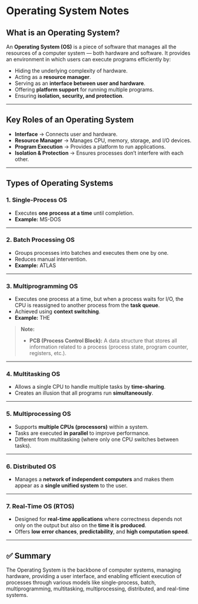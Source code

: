 # Operating System Notes

## What is an Operating System?  
An **Operating System (OS)** is a piece of software that manages all the resources of a computer system — both hardware and software. It provides an environment in which users can execute programs efficiently by:  
- Hiding the underlying complexity of hardware.  
- Acting as a **resource manager**.  
- Serving as an **interface between user and hardware**.  
- Offering **platform support** for running multiple programs.  
- Ensuring **isolation, security, and protection**.  

---

## Key Roles of an Operating System  
- **Interface** → Connects user and hardware.  
- **Resource Manager** → Manages CPU, memory, storage, and I/O devices.  
- **Program Execution** → Provides a platform to run applications.  
- **Isolation & Protection** → Ensures processes don’t interfere with each other.  

---

## Types of Operating Systems  

### 1. Single-Process OS  
- Executes **one process at a time** until completion.  
- **Example:** MS-DOS  

---

### 2. Batch Processing OS  
- Groups processes into batches and executes them one by one.  
- Reduces manual intervention.  
- **Example:** ATLAS  

---

### 3. Multiprogramming OS  
- Executes one process at a time, but when a process waits for I/O, the CPU is reassigned to another process from the **task queue**.  
- Achieved using **context switching**.  
- **Example:** THE  

> **Note:**  
> - **PCB (Process Control Block):** A data structure that stores all information related to a process (process state, program counter, registers, etc.).  

---

### 4. Multitasking OS  
- Allows a single CPU to handle multiple tasks by **time-sharing**.  
- Creates an illusion that all programs run **simultaneously**.  

---

### 5. Multiprocessing OS  
- Supports **multiple CPUs (processors)** within a system.  
- Tasks are executed **in parallel** to improve performance.  
- Different from multitasking (where only one CPU switches between tasks).  

---

### 6. Distributed OS  
- Manages a **network of independent computers** and makes them appear as a **single unified system** to the user.  

---

### 7. Real-Time OS (RTOS)  
- Designed for **real-time applications** where correctness depends not only on the output but also on the **time it is produced**.  
- Offers **low error chances**, **predictability**, and **high computation speed**.  

---

## ✅ Summary  
The Operating System is the backbone of computer systems, managing hardware, providing a user interface, and enabling efficient execution of processes through various models like single-process, batch, multiprogramming, multitasking, multiprocessing, distributed, and real-time systems.  
